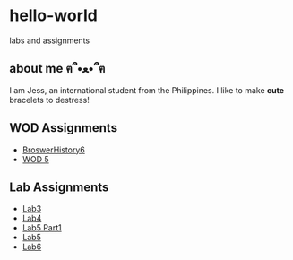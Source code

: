 # hello-world
labs and assignments

## about me ฅ՞•ﻌ•՞ฅ
I am Jess, an international student from the Philippines. I like to make **cute** bracelets to destress!

## WOD Assignments
+ [BroswerHistory6](WODs/BrowserHistory6/index.html)
+ [WOD 5](WODs/SmartPhoneProducts1_1_variables/SmartPhoneProducts1_1/products_display.html)

## Lab Assignments
+ [Lab3](Lab3/SmartPhoneProducts1_1/index.html)
+ [Lab4](Lab4/SmartPhoneProducts1_2/products_display.html)
+ [Lab5 Part1](Lab5/lab5.html)
+ [Lab5](Lab5/SmartPhoneProducts1_3/products_display.html)
+ [Lab6](Lab6/SmartPhoneProducts1_4/products_display.html)
